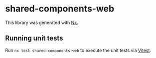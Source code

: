 # shared-components-web

This library was generated with [Nx](https://nx.dev).

## Running unit tests

Run `nx test shared-components-web` to execute the unit tests via [Vitest](https://vitest.dev/).
